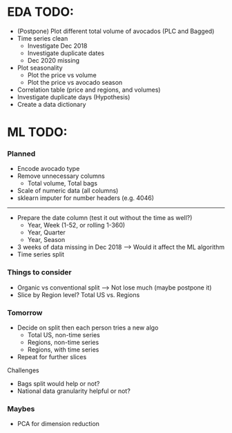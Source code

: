 
# EDA TODO:
* (Postpone) Plot different total volume of avocados (PLC and Bagged)
* Time series clean
    * Investigate Dec 2018
    * Investigate duplicate dates
    * Dec 2020 missing
* Plot seasonality
    * Plot the price vs volume
    * Plot the price vs avocado season
* Correlation table (price and regions, and volumes)
* Investigate duplicate days (Hypothesis)
* Create a data dictionary

# ML TODO:

### Planned
* Encode avocado type
* Remove unnecessary columns
    * Total volume, Total bags
* Scale of numeric data (all columns)
* sklearn imputer for number headers (e.g. 4046)
---
* Prepare the date column (test it out without the time as well?)
    * Year, Week (1-52, or rolling 1-360)
    * Year, Quarter
    * Year, Season
* 3 weeks of data missing in Dec 2018 --> Would it affect the ML algorithm
* Time series split 

### Things to consider
* Organic vs conventional split --> Not lose much (maybe postpone it)
* Slice by Region level? Total US vs. Regions 

### Tomorrow

* Decide on split then each person tries a new algo
    * Total US, non-time series
    * Regions, non-time series
    * Regions, with time series
* Repeat for further slices

Challenges
* Bags split would help or not? 
* National data granularity helpful or not?


### Maybes

* PCA for dimension reduction 



